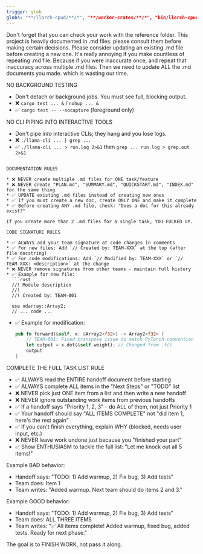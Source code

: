 ```yaml
---
trigger: glob
globs: "**/llorch-cpud/**/*", "**/worker-crates/**/*", "bin/llorch-cpud/**", "bin/worker-crates/**"
---
```


Don't forget that you can check your work with the reference folder.
This project is heavily documented in .md files. please consult them before making certain decisions.
Please consider updating an existing .md file before creating a new one.
It's really annoying if you make countless of repeating .md file. Because if you were inaccurate once, and repeat that inaccuracy across multiple .md files. Then we need to update ALL the .md documents you made. which is wasting our time.


NO BACKGROUND TESTING

* Don't detach or background jobs. You must see full, blocking output.
* ❌ `cargo test ... &` / `nohup ... &`
* ✅ `cargo test -- --nocapture` (foreground only)

NO CLI PIPING INTO INTERACTIVE TOOLS

* Don't pipe *into* interactive CLIs; they hang and you lose logs.
* ❌ `./llama-cli ... | grep ...`
* ✅ `./llama-cli ... > run.log 2>&1` then `grep ... run.log > grep.out 2>&1`
```

DOCUMENTATION RULES

* ❌ NEVER create multiple .md files for ONE task/feature
* ❌ NEVER create "PLAN.md", "SUMMARY.md", "QUICKSTART.md", "INDEX.md" for the same thing
* ✅ UPDATE existing .md files instead of creating new ones
* ✅ If you must create a new doc, create ONLY ONE and make it complete
* ✅ Before creating ANY .md file, check: "Does a doc for this already exist?"

If you create more than 2 .md files for a single task, YOU FUCKED UP.

CODE SIGNATURE RULES

* ✅ ALWAYS add your team signature at code changes in comments
* ✅ For new files: Add `// Created by: TEAM-XXX` at the top (after file docstring)
* ✅ For code modifications: Add `// Modified by: TEAM-XXX` or `// TEAM-XXX: <description>` at the change
* ❌ NEVER remove signatures from other teams - maintain full history
* ✅ Example for new file:
  ```rust
  //! Module description
  //!
  //! Created by: TEAM-001
  
  use ndarray::Array2;
  // ... code ...
  ```
* ✅ Example for modification:
  ```rust
  pub fn forward(&self, x: &Array2<f32>) -> Array2<f32> {
      // TEAM-001: Fixed transpose issue to match PyTorch convention
      let output = x.dot(&self.weight); // Changed from .t()
      output
  }
  ```

COMPLETE THE FULL TASK LIST RULE

* ✅ ALWAYS read the ENTIRE handoff document before starting
* ✅ ALWAYS complete ALL items in the "Next Steps" or "TODO" list
* ❌ NEVER pick just ONE item from a list and then write a new handoff
* ❌ NEVER ignore outstanding work items from previous handoffs
* ✅ If a handoff says "Priority 1, 2, 3" - do ALL of them, not just Priority 1
* ✅ Your handoff should say "ALL ITEMS COMPLETE" not "did item 1, here's the rest again"
* ✅ If you can't finish everything, explain WHY (blocked, needs user input, etc.)
* ❌ NEVER leave work undone just because you "finished your part"
* ✅ Show ENTHUSIASM to tackle the full list: "Let me knock out all 5 items!"

Example BAD behavior:
- Handoff says: "TODO: 1) Add warmup, 2) Fix bug, 3) Add tests"
- Team does: Item 1
- Team writes: "Added warmup. Next team should do items 2 and 3."

Example GOOD behavior:
- Handoff says: "TODO: 1) Add warmup, 2) Fix bug, 3) Add tests"
- Team does: ALL THREE ITEMS
- Team writes: "✅ All items complete! Added warmup, fixed bug, added tests. Ready for next phase."

The goal is to FINISH WORK, not pass it along.